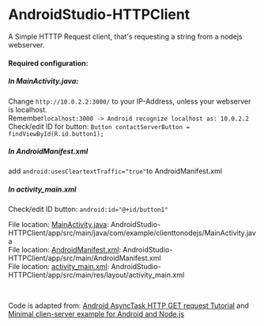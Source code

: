 # AndroidStudio-HTTPClient

A Simple HTTTP Request client, that's requesting a string from a nodejs webserver.<br>
#### Required configuration:

##### In MainActivity.java: 
Change `http://10.0.2.2:3000/` 
to your IP-Address, unless your webserver is localhost. <br>
Remember`localhost:3000 -> Android recognize localhost as: 10.0.2.2` <br>
Check/edit ID for button: `Button contactServerButton = findViewById(R.id.button1);`<br>
##### In AndroidManifest.xml<br> 
add `android:usesCleartextTraffic="true"`to AndroidManifest.xml<br>

##### In activity_main.xml<br>
Check/edit ID button: `android:id="@+id/button1"`

File location: [MainActivity.java](https://github.com/KushMax/AndroidStudio-HTTPClient/blob/master/app/src/main/java/com/example/clienttonodejs/MainActivity.java): AndroidStudio-HTTPClient/app/src/main/java/com/example/clienttonodejs/MainActivity.java<br>
File location: [AndroidManifest.xml](AndroidStudio-HTTPClient/app/src/main/AndroidManifest.xml): AndroidStudio-HTTPClient/app/src/main/AndroidManifest.xml<br>
File location: [activity_main.xml](https://github.com/KushMax/AndroidStudio-HTTPClient/blob/master/app/src/main/res/layout/activity_main.xml): AndroidStudio-HTTPClient/app/src/main/res/layout/activity_main.xml<br>

<br>

Code is adapted from: 
[Android AsyncTask HTTP GET request Tutorial](https://medium.com/@JasonCromer/android-asynctask-http-request-tutorial-6b429d833e28) and
[Minimal clien-server example for Android and Node.js](https://suragch.medium.com/minimal-client-server-example-for-android-and-node-js-343780f28c28)<br>
